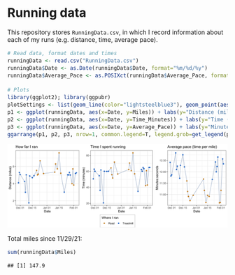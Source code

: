Running data
================

This repository stores `RunningData.csv`, in which I record information
about each of my runs (e.g. distance, time, average pace).

``` r
# Read data, format dates and times
runningData <- read.csv("RunningData.csv")
runningData$Date <- as.Date(runningData$Date, format="%m/%d/%y")
runningData$Average_Pace <- as.POSIXct(runningData$Average_Pace, format="%M:%S")

# Plots
library(ggplot2); library(ggpubr)
plotSettings <- list(geom_line(color="lightsteelblue3"), geom_point(aes(color=Treadmill_Road)), scale_color_manual(values=c("orange3", "dodgerblue3")), theme_bw())
p1 <- ggplot(runningData, aes(x=Date, y=Miles)) + labs(y="Distance (miles)", title="How far I ran") + plotSettings
p2 <- ggplot(runningData, aes(x=Date, y=Time_Minutes)) + labs(y="Time (minutes)", title="Time I spent running") + plotSettings
p3 <- ggplot(runningData, aes(x=Date, y=Average_Pace)) + labs(y="Minutes:seconds", title="Average pace (time per mile)") + scale_y_datetime(date_labels="%M:%S") + plotSettings + theme(legend.background=element_rect(size=0.1, linetype="solid", color="black")) + labs(color="Where I ran") + guides(color=guide_legend(nrow=1))
ggarrange(p1, p2, p3, nrow=1, common.legend=T, legend.grob=get_legend(p3), legend="bottom")
```

![](Plots/README-Running-Plots-1.png)<!-- -->

Total miles since 11/29/21:

``` r
sum(runningData$Miles)
```

    ## [1] 147.9
